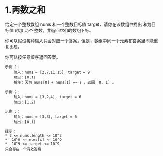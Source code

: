 # 1.两数之和
给定一个整数数组 nums 和一个整数目标值 target，请你在该数组中找出 和为目标值 的那 两个 整数，并返回它们的数组下标。

你可以假设每种输入只会对应一个答案。但是，数组中同一个元素在答案里不能重复出现。

你可以按任意顺序返回答案。
~~~~
示例 1：
    输入：nums = [2,7,11,15], target = 9
    输出：[0,1]
    解释：因为 nums[0] + nums[1] == 9 ，返回 [0, 1] 。

示例 2：
    输入：nums = [3,2,4], target = 6
    输出：[1,2]

示例 3：
    输入：nums = [3,3], target = 6
    输出：[0,1]
 
提示：
* 2 <= nums.length <= 10^3 
* -10^9 <= nums[i] <= 10^9
* -10^9 <= target <= 10^9
只会存在一个有效答案
~~~~
